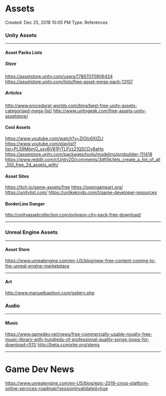 # Assets
Created: Dec 25, 2018 10:05 PM
Type: References

### Unity Assets
_______________________
#### Asset Packs Lists
##### Store
https://assetstore.unity.com/users/17867070906434
https://assetstore.unity.com/lists/free-asset-mega-pack-13107
##### Articles
http://www.procedural-worlds.com/blog/best-free-unity-assets-categorised-mega-list/
http://www.unitygeek.com/free-assets-unity-assetstore/

#### Cool Assets
https://www.youtube.com/watch?v=ZIOlc6XIZLI
https://www.youtube.com/playlist?list=PLS9MbmO_ssyBV81FrTLPzz21Q5CDy8aHo
https://assetstore.unity.com/packages/tools/modeling/probuilder-111418
https://www.reddit.com/r/Unity2D/comments/3dfi5k/lets_create_a_list_of_all_100_free_2d_assets_with/



#### Asset Sites
https://itch.io/game-assets/free
https://opengameart.org/
https://unitylist.com/
https://unlikekinds.com/t/game-developer-resources

#### BorderLine Danger
http://unityassetcollection.com/polygon-city-pack-free-download/
_________________________




### Unreal Engine Assets
__________________________________
#### Asset Store
https://www.unrealengine.com/en-US/blog/new-free-content-coming-to-the-unreal-engine-marketplace
__________________________________

#### Art
http://www.manuelbastioni.com/gallery.php

### Audio
__________________________
#### Music
https://www.gamedev.net/news/free-commercially-usable-royalty-free-music-library-with-hundreds-of-professional-quality-songs-loops-for-download-r511/
http://beta.ccmixter.org/stems
_______________________________________________






# Game Dev News
https://www.unrealengine.com/en-US/blog/epic-2019-cross-platform-online-services-roadmap?sessionInvalidated=true
<!--stackedit_data:
eyJoaXN0b3J5IjpbNDQ5NzgzOTUyLC0xMjA5MzQ2NTUxLDE5MD
U5MTkzLDgxNDgyMzE4MiwtMTg4MTc5NTU2OV19
-->
